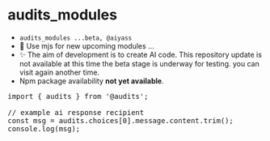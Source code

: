 # audits_modules
- `audits_modules ...beta, @aiyass`
- 🎉 Use mjs for new upcoming modules ...
- ✨ The aim of development is to create AI code. This repository update is not available at this time the beta stage is underway for testing. you can visit again another time.
- Npm package availability <b>not yet available</b>.


<pre>import { audits } from '@audits';
  
// example ai response recipient
const msg = audits.choices[0].message.content.trim();
console.log(msg);</pre>

